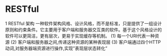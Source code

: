 # RESTful

1 RESTful 架构
一种软件架构风格、设计风格，而不是标准，只是提供了一组设计原则和约束条件。它主要用于客户端和服务器交互类的软件。基于这个风格设计的软件可以更简洁，更有层次，更易于实现缓存等机制。
(1)	每一个URI代表一种资源
(2)	客户端和服务器之间,传递这种资源的某种表现层
(3)	客户端通过四个HTTP动词,对服务器端资源进行操作,实现”表现层状态转化”
